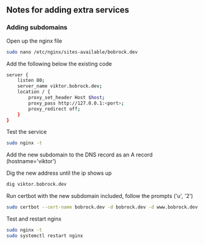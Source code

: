 ## Notes for adding extra services

### Adding subdomains
Open up the nginx file
```bash
sudo nano /etc/nginx/sites-available/bobrock.dev
```
Add the following below the existing code
```bash
server {
    listen 80;
    server_name viktor.bobrock.dev;
    location / {
        proxy_set_header Host $host;
        proxy_pass http://127.0.0.1:<port>;
        proxy_redirect off;
    }
}
```
Test the service
```bash
sudo nginx -t
```
Add the new subdomain to the DNS record as an A record
(hostname='viktor')

Dig the new address until the ip shows up
```bash
dig viktor.bobrock.dev
```
Run certbot with the new subdomain included, follow the prompts ('u', '2')
```bash
sudo certbot --cert-name bobrock.dev -d bobrock.dev -d www.bobrock.dev -d viktor.bobrock.dev
```
Test and restart nginx
```bash
sudo nginx -t
sudo systemctl restart nginx
```
